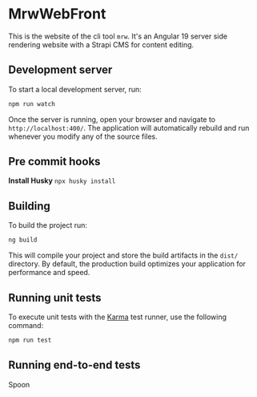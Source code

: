 # MrwWebFront

This is the website of the cli tool `mrw`. It's an Angular 19 server side rendering website with a Strapi CMS for content editing.

## Development server

To start a local development server, run:

```bash
npm run watch
```

Once the server is running, open your browser and navigate to `http://localhost:400/`. The application will automatically rebuild and run whenever you modify any of the source files.

## Pre commit hooks
**Install Husky**
`npx husky install`

## Building

To build the project run:

```bash
ng build
```

This will compile your project and store the build artifacts in the `dist/` directory. By default, the production build optimizes your application for performance and speed.

## Running unit tests

To execute unit tests with the [Karma](https://karma-runner.github.io) test runner, use the following command:

```bash
npm run test
```

## Running end-to-end tests
Spoon
